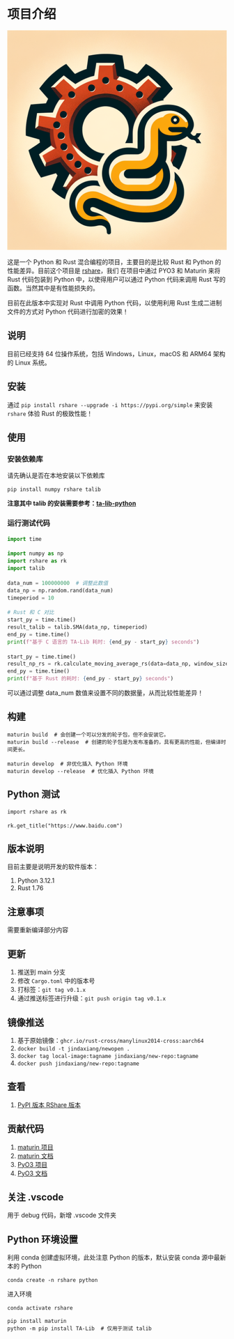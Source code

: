 # 项目介绍

![Logo](./assets/png/rshare.png)

这是一个 Python 和 Rust 混合编程的项目，主要目的是比较 Rust 和 Python 的性能差异。目前这个项目是 [rshare](https://github.com/albertandking/rshare)，我们
在项目中通过 PYO3 和 Maturin 来将 Rust 代码包装到 Python 中，以使得用户可以通过 Python 代码来调用 Rust 写的函数。当然其中是有性能损失的。

目前在此版本中实现对 Rust 中调用 Python 代码，以使用利用 Rust 生成二进制文件的方式对 Python 代码进行加密的效果！

## 说明

目前已经支持 64 位操作系统，包括 Windows，Linux，macOS 和 ARM64 架构的 Linux 系统。

## 安装

通过 `pip install rshare --upgrade -i https://pypi.org/simple` 来安装 `rshare` 体验 Rust 的极致性能！

## 使用

### 安装依赖库

请先确认是否在本地安装以下依赖库

```shell
pip install numpy rshare talib
```

**注意其中 talib 的安装需要参考：[ta-lib-python](https://github.com/TA-Lib/ta-lib-python)**

### 运行测试代码

```python
import time

import numpy as np
import rshare as rk
import talib

data_num = 100000000  # 调整此数值
data_np = np.random.rand(data_num)
timeperiod = 10

# Rust 和 C 对比
start_py = time.time()
result_talib = talib.SMA(data_np, timeperiod)
end_py = time.time()
print(f"基于 C 语言的 TA-Lib 耗时: {end_py - start_py} seconds")

start_py = time.time()
result_np_rs = rk.calculate_moving_average_rs(data=data_np, window_size=timeperiod)
end_py = time.time()
print(f"基于 Rust 的耗时: {end_py - start_py} seconds")
```

可以通过调整 data_num 数值来设置不同的数据量，从而比较性能差异！

## 构建

```shell
maturin build  # 会创建一个可以分发的轮子包，但不会安装它。
maturin build --release  # 创建的轮子包是为发布准备的，具有更高的性能，但编译时间更长。

maturin develop  # 非优化插入 Python 环境
maturin develop --release  # 优化插入 Python 环境
```

## Python 测试

```shell
import rshare as rk

rk.get_title("https://www.baidu.com")
```

## 版本说明

目前主要是说明开发的软件版本：

1. Python 3.12.1
2. Rust 1.76

## 注意事项

需要重新编译部分内容

## 更新

1. 推送到 main 分支
2. 修改 `Cargo.toml` 中的版本号
3. 打标签：`git tag v0.1.x`
4. 通过推送标签进行升级：`git push origin tag v0.1.x`

## 镜像推送

1. 基于原始镜像：`ghcr.io/rust-cross/manylinux2014-cross:aarch64`
2. `docker build -t jindaxiang/newopen .`
3. `docker tag local-image:tagname jindaxiang/new-repo:tagname`
4. `docker push jindaxiang/new-repo:tagname`

## 查看

1. [PyPI 版本 RShare 版本](https://pypi.org/search/?q=rshare)

## 贡献代码

1. [maturin 项目](https://github.com/PyO3/maturin)
2. [maturin 文档](https://www.maturin.rs)
3. [PyO3 项目](https://github.com/PyO3/pyo3)
4. [PyO3 文档](https://pyo3.rs)

## 关注 .vscode

用于 debug 代码，新增 .vscode 文件夹

## Python 环境设置

利用 conda 创建虚拟环境，此处注意 Python 的版本，默认安装 conda 源中最新本的 Python

```shell
conda create -n rshare python
```

进入环境

```shell
conda activate rshare
```

```shell
pip install maturin
python -m pip install TA-Lib  # 仅用于测试 talib
```

